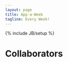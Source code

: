 ```yaml
---
layout: page
title: App-a-Week
tagline: Every Week!
---
```

{% include JB/setup %}




<h1 class="foo">Collaborators</h1>
<div id="collaborators">
</div>



